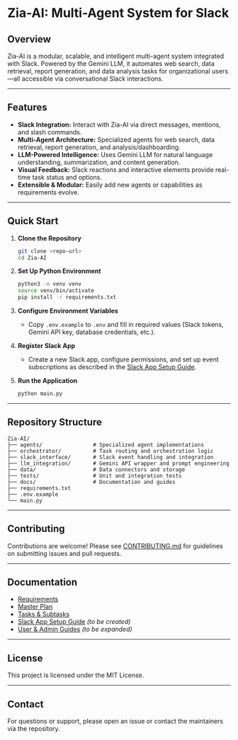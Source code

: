 # Zia-AI: Multi-Agent System for Slack

## Overview

Zia-AI is a modular, scalable, and intelligent multi-agent system integrated with Slack. Powered by the Gemini LLM, it automates web search, data retrieval, report generation, and data analysis tasks for organizational users—all accessible via conversational Slack interactions.

---

## Features

- **Slack Integration:** Interact with Zia-AI via direct messages, mentions, and slash commands.
- **Multi-Agent Architecture:** Specialized agents for web search, data retrieval, report generation, and analysis/dashboarding.
- **LLM-Powered Intelligence:** Uses Gemini LLM for natural language understanding, summarization, and content generation.
- **Visual Feedback:** Slack reactions and interactive elements provide real-time task status and options.
- **Extensible & Modular:** Easily add new agents or capabilities as requirements evolve.

---

## Quick Start

1. **Clone the Repository**
   ```sh
   git clone <repo-url>
   cd Zia-AI
   ```

2. **Set Up Python Environment**
   ```sh
   python3 -m venv venv
   source venv/bin/activate
   pip install -r requirements.txt
   ```

3. **Configure Environment Variables**
   - Copy `.env.example` to `.env` and fill in required values (Slack tokens, Gemini API key, database credentials, etc.).

4. **Register Slack App**
   - Create a new Slack app, configure permissions, and set up event subscriptions as described in the [Slack App Setup Guide](docs/SLACK_SETUP.md).

5. **Run the Application**
   ```sh
   python main.py
   ```

---

## Repository Structure

```
Zia-AI/
├── agents/                # Specialized agent implementations
├── orchestrator/          # Task routing and orchestration logic
├── slack_interface/       # Slack event handling and integration
├── llm_integration/       # Gemini API wrapper and prompt engineering
├── data/                  # Data connectors and storage
├── tests/                 # Unit and integration tests
├── docs/                  # Documentation and guides
├── requirements.txt
├── .env.example
└── main.py
```

---

## Contributing

Contributions are welcome! Please see [CONTRIBUTING.md](CONTRIBUTING.md) for guidelines on submitting issues and pull requests.

---

## Documentation

- [Requirements](requirements.md)
- [Master Plan](master_plan.md)
- [Tasks & Subtasks](tasks_&_subtasks.md)
- [Slack App Setup Guide](docs/SLACK_SETUP.md) *(to be created)*
- [User & Admin Guides](docs/) *(to be expanded)*

---

## License

This project is licensed under the MIT License.

---

## Contact

For questions or support, please open an issue or contact the maintainers via the repository.
